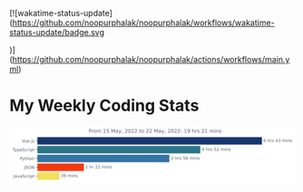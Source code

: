 [![wakatime-status-update](https://github.com/noopurphalak/noopurphalak/workflows/wakatime-status-update/badge.svg

)](https://github.com/noopurphalak/noopurphalak/actions/workflows/main.yml)

# My Weekly Coding Stats
<img src="https://github.com/noopurphalak/noopurphalak/blob/main/images/stat.svg" alt="Weekly Coding Activity"/>
